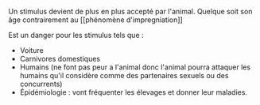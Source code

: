 Un stimulus devient de plus en plus accepté par l'animal. Quelque soit son âge contrairement au [[phénomène d'impregniation]]

Est un danger pour les stimulus tels que :
- Voiture 
- Carnivores domestiques 
- Humains (ne font pas peur a l'animal donc l'animal pourra attaquer les humains qu'il considère comme des partenaires sexuels ou des concurrents)
- Épidémiologie : vont fréquenter les élevages et donner leur maladies.
